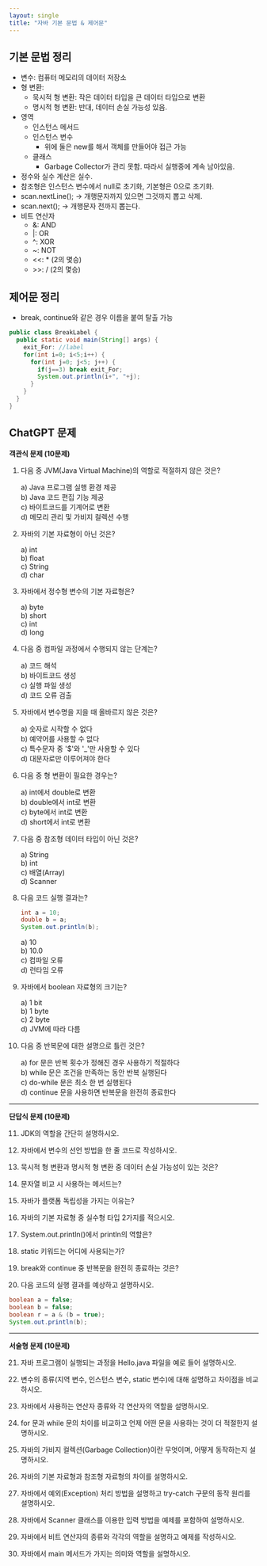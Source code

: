 ```yaml
---
layout: single
title: "자바 기본 문법 & 제어문"
---
```

## 기본 문법 정리
- 변수: 컴퓨터 메모리의 데이터 저장소
- 형 변환: 
  - 묵시적 형 변환: 작은 데이터 타입을 큰 데이터 타입으로 변환
  - 명시적 형 변환: 반대, 데이터 손실 가능성 있음.
- 영역
  - 인스턴스 메서드
  - 인스턴스 변수
    - 위에 둘은 new를 해서 객체를 만들어야 접근 가능
  - 클래스
    - Garbage Collector가 관리 못함. 따라서 실행중에 계속 남아있음.
- 정수와 실수 계산은 실수.
- 참조형은 인스턴스 변수에서 null로 초기화, 기본형은 0으로 초기화.
- scan.nextLine(); -> 개행문자까지 있으면 그것까지 뽑고 삭제.
- scan.next(); -> 개행문자 전까지 뽑는다.
- 비트 연산자
  - &: AND
  - |: OR
  - ^: XOR
  - ~: NOT
  - <<: * (2의 몇승)
  - \>>: / (2의 몇승)

## 제어문 정리
- break, continue와 같은 경우 이름을 붙여 탈출 가능
```java
public class BreakLabel {
  public static void main(String[] args) {
    exit_For: //label
    for(int i=0; i<5;i++) {
      for(int j=0; j<5; j++) {
        if(j==3) break exit_For;
        System.out.println(i+", "+j);
      }
    }
  }
}

```

## ChatGPT 문제
**객관식 문제 (10문제)**

1. 다음 중 JVM(Java Virtual Machine)의 역할로 적절하지 않은 것은?

   a) Java 프로그램 실행 환경 제공  
   b) Java 코드 편집 기능 제공  
   c) 바이트코드를 기계어로 변환  
   d) 메모리 관리 및 가비지 컬렉션 수행

2. 자바의 기본 자료형이 아닌 것은?

   a) int  
   b) float  
   c) String  
   d) char

3. 자바에서 정수형 변수의 기본 자료형은?

   a) byte  
   b) short  
   c) int  
   d) long

4. 다음 중 컴파일 과정에서 수행되지 않는 단계는?

   a) 코드 해석  
   b) 바이트코드 생성  
   c) 실행 파일 생성  
   d) 코드 오류 검출

5. 자바에서 변수명을 지을 때 올바르지 않은 것은?

   a) 숫자로 시작할 수 없다  
   b) 예약어를 사용할 수 없다  
   c) 특수문자 중 '$'와 '_'만 사용할 수 있다  
   d) 대문자로만 이루어져야 한다

6. 다음 중 형 변환이 필요한 경우는?

   a) int에서 double로 변환  
   b) double에서 int로 변환  
   c) byte에서 int로 변환  
   d) short에서 int로 변환

7. 다음 중 참조형 데이터 타입이 아닌 것은?

   a) String  
   b) int  
   c) 배열(Array)  
   d) Scanner

8. 다음 코드 실행 결과는?
   ```java
   int a = 10;
   double b = a;
   System.out.println(b);
   ```
   a) 10  
   b) 10.0  
   c) 컴파일 오류  
   d) 런타임 오류

9. 자바에서 boolean 자료형의 크기는?

   a) 1 bit  
   b) 1 byte  
   c) 2 byte  
   d) JVM에 따라 다름

10. 다음 중 반복문에 대한 설명으로 틀린 것은?

    a) for 문은 반복 횟수가 정해진 경우 사용하기 적절하다  
    b) while 문은 조건을 만족하는 동안 반복 실행된다  
    c) do-while 문은 최소 한 번 실행된다  
    d) continue 문을 사용하면 반복문을 완전히 종료한다

---

**단답식 문제 (10문제)**

11. JDK의 역할을 간단히 설명하시오.

12. 자바에서 변수의 선언 방법을 한 줄 코드로 작성하시오.

13. 묵시적 형 변환과 명시적 형 변환 중 데이터 손실 가능성이 있는 것은? 
14. 문자열 비교 시 사용하는 메서드는? 
15. 자바가 플랫폼 독립성을 가지는 이유는? 
16. 자바의 기본 자료형 중 실수형 타입 2가지를 적으시오. 
17. System.out.println()에서 println의 역할은? 
18. static 키워드는 어디에 사용되는가? 
19. break와 continue 중 반복문을 완전히 종료하는 것은?
20. 다음 코드의 실행 결과를 예상하고 설명하시오.
   ```java
   boolean a = false;
   boolean b = false;
   boolean r = a & (b = true);
   System.out.println(b);
   ```

---

**서술형 문제 (10문제)**

21. 자바 프로그램이 실행되는 과정을 Hello.java 파일을 예로 들어 설명하시오.

22. 변수의 종류(지역 변수, 인스턴스 변수, static 변수)에 대해 설명하고 차이점을 비교하시오.

23. 자바에서 사용하는 연산자 종류와 각 연산자의 역할을 설명하시오.

24. for 문과 while 문의 차이를 비교하고 언제 어떤 문을 사용하는 것이 더 적절한지 설명하시오.

25. 자바의 가비지 컬렉션(Garbage Collection)이란 무엇이며, 어떻게 동작하는지 설명하시오.

26. 자바의 기본 자료형과 참조형 자료형의 차이를 설명하시오.

27. 자바에서 예외(Exception) 처리 방법을 설명하고 try-catch 구문의 동작 원리를 설명하시오.

28. 자바에서 Scanner 클래스를 이용한 입력 방법을 예제를 포함하여 설명하시오.

29. 자바에서 비트 연산자의 종류와 각각의 역할을 설명하고 예제를 작성하시오.

30. 자바에서 main 메서드가 가지는 의미와 역할을 설명하시오.

